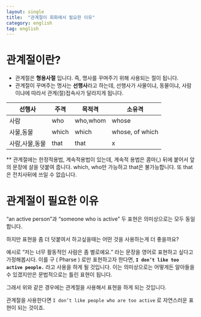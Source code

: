 ```yaml
---
layout: single
title:  "관계절이 회화에서 필요한 이유"
category: english
tag: english
---
```


# 관계절이란?

- 관계절은 **형용사절** 입니다. 즉, 명사를 꾸며주기 위해 사용되는 절이 됩니다.
- 관계절이 꾸며주는 명사는 **선행사**라고 하는데, 선행사가 사물이냐, 동물이냐, 사람이냐에 따라서 관계(절)접속사가 달라지게 됩니다.

| 선행사         | 주격  | 목적격   | 소유격          |
| -------------- | ----- | -------- | --------------- |
| 사람           | who   | who,whom | whose           |
| 사물,동물      | which | which    | whose, of which |
| 사람,사물,동물 | that  | that     | x               |

** 관계절에는 한정적용법, 계속적용법이 있는데, 계속적 용법은 콤마(,) 뒤에 붙어서 앞의 문장에 살을 덧붙여 줍니다. which, who만 가능하고 that은 불가능합니다.  또 that 은 전치사뒤에 쓰일 수 없습니다.

# 관계절이 필요한 이유

“an active person”과 “someone who is active” 두 표현은 의미상으로는 모두 동일합니다.

하지만 표현을 좀 더 덧붙여서 하고싶을때는 어떤 것을 사용하는게 더 좋을까요? 

예시로 “저는 너무 활동적인 사람은 좀 별로예요.” 라는 문장을 영어로 표현하고 싶다고 가정해봅시다. 이를 구 ( Pharse ) 로만 표현하고자 한다면, **`I don’t like too active people.`** 라고 사용을 하게 될 것입니다. 이는 의미상으로는 어떻게든 알아들을 수 있겠지만은 문법적으로는 틀린 표현이 됩니다.

그래서 위와 같은 경우에는 관계절을 사용해서 표현을 하게 되는 것입니다.

관계절을 사용한다면  `I don’t like people who are too active` 로 자연스러운 표현이 되는 것이죠.
